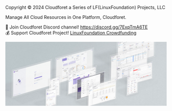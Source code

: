 Copyright © 2024 Cloudforet a Series of LF(LinuxFoundation) Projects, LLC

Manage All Cloud Resources in One Platform, Cloudforet.

🙋 Join Cloudforet Discord channel! <a href="https://discord.gg/7ExpTmA6TE" target="_blank">https://discord.gg/7ExpTmA6TE</a><br>
💰 Support Cloudforet Project! <a href="https://crowdfunding.lfx.linuxfoundation.org/projects/66cbfb93-7cfd-467b-bedc-406c447c2240" target="_blank">LinuxFoundation Crowdfunding</a>

![title](./cloudforet3.png)
